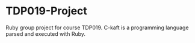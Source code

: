# TDP019-Project
Ruby group project for course TDP019. C-kaft is a programming language parsed and executed with Ruby.
